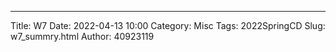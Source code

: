---
Title: W7
Date: 2022-04-13 10:00
Category: Misc
Tags: 2022SpringCD
Slug: w7_summry.html
Author: 40923119